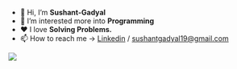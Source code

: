 

- 👋 Hi, I’m <b>Sushant-Gadyal</b>
- 👀 I’m interested more into <b>Programming</b>
- ❤ I love <b>Solving Problems.</b>
- 📫 How to reach me -> [Linkedin][1] / sushantgadyal19@gmail.com

[1]: https://www.linkedin.com/in/sushant-gadyal-41a545258/   "Linkedin"


![](https://komarev.com/ghpvc/?username=Sushant-Gadyal&style=flat-square)
<!---
Sushant-Gadyal/Sushant-Gadyal is a ✨ special ✨ repository because its `README.md` (this file) appears on your GitHub profile.
You can click the Preview link to take a look at your changes.
--->

